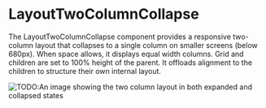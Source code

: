 # LayoutTwoColumnCollapse

The LayoutTwoColumnCollapse component provides a responsive two-column layout that collapses to a single column on smaller screens (below 680px). When space allows, it displays equal width columns. Grid and children are set to 100% height of the parent. It offloads alignment to the children to structure their own internal layout.

![TODO:An image showing the two column layout in both expanded and collapsed states]()
